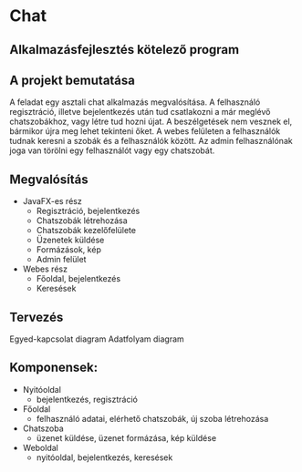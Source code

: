 # Chat

## Alkalmazásfejlesztés kötelező program

## A projekt bemutatása

A feladat egy asztali chat alkalmazás megvalósítása. A felhasználó regisztráció, illetve
bejelentkezés után tud csatlakozni a már meglévő chatszobákhoz, vagy létre tud hozni újat. A
beszélgetések nem vesznek el, bármikor újra meg lehet tekinteni őket. A webes felületen a
felhasználók tudnak keresni a szobák és a felhasználók között. Az admin felhasználónak joga
van törölni egy felhasználót vagy egy chatszobát.

## Megvalósítás

- JavaFX-es rész
    - Regisztráció, bejelentkezés
    - Chatszobák létrehozása
    - Chatszobák kezelőfelülete
    - Üzenetek küldése
    - Formázások, kép
    - Admin felület
- Webes rész
    - Főoldal, bejelentkezés
    - Keresések

## Tervezés

Egyed-kapcsolat diagram
Adatfolyam diagram


## Komponensek:


- Nyitóoldal
  - bejelentkezés, regisztráció
- Főoldal
  - felhasználó adatai, elérhető chatszobák, új szoba létrehozása
- Chatszoba
  - üzenet küldése, üzenet formázása, kép küldése
- Weboldal
  - nyitóoldal, bejelentkezés, keresések


